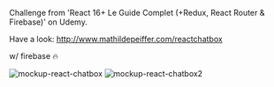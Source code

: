Challenge from 'React 16+ Le Guide Complet (+Redux, React Router & Firebase)' on Udemy.
 
Have a look: http://www.mathildepeiffer.com/reactchatbox

 

w/ firebase  🔥
 

![mockup-react-chatbox](https://user-images.githubusercontent.com/86634734/136636570-c328908b-51f8-4978-8378-f6695f07b44d.png)
![mockup-react-chatbox2](https://user-images.githubusercontent.com/86634734/136784102-c557efe5-e793-418c-a750-b1f20e48b2d0.png)
 
 
